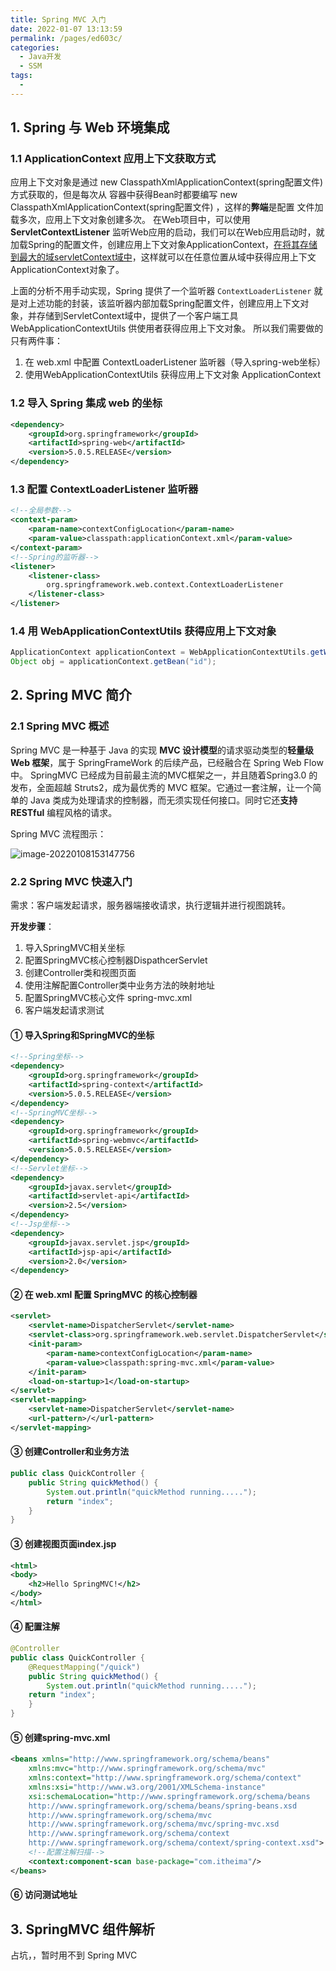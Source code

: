 ```yaml
---
title: Spring MVC 入门
date: 2022-01-07 13:13:59
permalink: /pages/ed603c/
categories:
  - Java开发
  - SSM
tags:
  - 
---
```

## 1.  Spring 与 Web 环境集成

### 1.1 ApplicationContext 应用上下文获取方式

应用上下文对象是通过 new ClasspathXmlApplicationContext(spring配置文件) 方式获取的，但是每次从 容器中获得Bean时都要编写 new ClasspathXmlApplicationContext(spring配置文件) ，这样的**弊端**是配置 文件加载多次，应用上下文对象创建多次。 在Web项目中，可以使用 **ServletContextListener** 监听Web应用的启动，我们可以在Web应用启动时，就加载Spring的配置文件，创建应用上下文对象ApplicationContext，<u>在将其存储到最大的域servletContext域中</u>，这样就可以在任意位置从域中获得应用上下文ApplicationContext对象了。

上面的分析不用手动实现，Spring 提供了一个监听器 `ContextLoaderListener` 就是对上述功能的封装，该监听器内部加载Spring配置文件，创建应用上下文对象，并存储到ServletContext域中，提供了一个客户端工具 WebApplicationContextUtils 供使用者获得应用上下文对象。 所以我们需要做的只有两件事： 

1. 在 web.xml 中配置 ContextLoaderListener 监听器（导入spring-web坐标） 
2. 使用WebApplicationContextUtils 获得应用上下文对象 ApplicationContext

### 1.2 导入 Spring 集成 web 的坐标

```xml
<dependency>
	<groupId>org.springframework</groupId>
	<artifactId>spring-web</artifactId>
	<version>5.0.5.RELEASE</version>
</dependency>
```

### 1.3 配置 ContextLoaderListener 监听器

```xml
<!--全局参数-->
<context-param>
	<param-name>contextConfigLocation</param-name>
	<param-value>classpath:applicationContext.xml</param-value>
</context-param>
<!--Spring的监听器-->
<listener>
	<listener-class>
		org.springframework.web.context.ContextLoaderListener
	</listener-class>
</listener>
```

### 1.4 用 WebApplicationContextUtils 获得应用上下文对象

```java
ApplicationContext applicationContext = WebApplicationContextUtils.getWebApplicationContext(servletContext);
Object obj = applicationContext.getBean("id");
```

## 2. Spring MVC 简介

### 2.1 Spring MVC 概述

Spring MVC 是一种基于 Java 的实现 **MVC 设计模型**的请求驱动类型的**轻量级 Web 框架**，属于 SpringFrameWork 的后续产品，已经融合在 Spring Web Flow 中。 SpringMVC 已经成为目前最主流的MVC框架之一，并且随着Spring3.0 的发布，全面超越 Struts2，成为最优秀的 MVC 框架。它通过一套注解，让一个简单的 Java 类成为处理请求的控制器，而无须实现任何接口。同时它还**支持 RESTful** 编程风格的请求。

 Spring MVC 流程图示：

![image-20220108153147756](https://notebook-img-1304596351.cos.ap-beijing.myqcloud.com/img/image-20220108153147756.png)

### 2.2 Spring MVC 快速入门

需求：客户端发起请求，服务器端接收请求，执行逻辑并进行视图跳转。

**开发步骤**：

1. 导入SpringMVC相关坐标
2. 配置SpringMVC核心控制器DispathcerServlet
3. 创建Controller类和视图页面
4. 使用注解配置Controller类中业务方法的映射地址
5. 配置SpringMVC核心文件 spring-mvc.xml
6. 客户端发起请求测试

#### ① 导入Spring和SpringMVC的坐标

```xml
<!--Spring坐标-->
<dependency>
	<groupId>org.springframework</groupId>
	<artifactId>spring-context</artifactId>
	<version>5.0.5.RELEASE</version>
</dependency>
<!--SpringMVC坐标-->
<dependency>
	<groupId>org.springframework</groupId>
	<artifactId>spring-webmvc</artifactId>
	<version>5.0.5.RELEASE</version>
</dependency>
<!--Servlet坐标-->
<dependency>
	<groupId>javax.servlet</groupId>
	<artifactId>servlet-api</artifactId>
	<version>2.5</version>
</dependency>
<!--Jsp坐标-->
<dependency>
	<groupId>javax.servlet.jsp</groupId>
	<artifactId>jsp-api</artifactId>
	<version>2.0</version>
</dependency>
```

#### ② 在 web.xml 配置 SpringMVC 的核心控制器

```xml
<servlet>
	<servlet-name>DispatcherServlet</servlet-name>
	<servlet-class>org.springframework.web.servlet.DispatcherServlet</servlet-class>
	<init-param>
		<param-name>contextConfigLocation</param-name>
		<param-value>classpath:spring-mvc.xml</param-value>
	</init-param>
	<load-on-startup>1</load-on-startup>
</servlet>
<servlet-mapping>
	<servlet-name>DispatcherServlet</servlet-name>
	<url-pattern>/</url-pattern>
</servlet-mapping>
```

#### ③ 创建Controller和业务方法

```java
public class QuickController {
	public String quickMethod() {
		System.out.println("quickMethod running.....");
		return "index";
	}
}
```

#### ③ 创建视图页面index.jsp

```xml
<html>
<body>
	<h2>Hello SpringMVC!</h2>
</body>
</html>
```

#### ④ 配置注解

```java
@Controller
public class QuickController {
	@RequestMapping("/quick")
	public String quickMethod() {
		System.out.println("quickMethod running.....");
	return "index";
	}
}
```

#### ⑤ 创建spring-mvc.xml

```xml
<beans xmlns="http://www.springframework.org/schema/beans"
	xmlns:mvc="http://www.springframework.org/schema/mvc"
	xmlns:context="http://www.springframework.org/schema/context"
	xmlns:xsi="http://www.w3.org/2001/XMLSchema-instance"
	xsi:schemaLocation="http://www.springframework.org/schema/beans
	http://www.springframework.org/schema/beans/spring-beans.xsd
	http://www.springframework.org/schema/mvc
	http://www.springframework.org/schema/mvc/spring-mvc.xsd
	http://www.springframework.org/schema/context
	http://www.springframework.org/schema/context/spring-context.xsd">
	<!--配置注解扫描-->
	<context:component-scan base-package="com.itheima"/>
</beans>
```

#### ⑥ 访问测试地址

## 3. SpringMVC 组件解析

占坑，，暂时用不到 Spring MVC